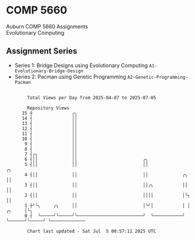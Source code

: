 # COMP 5660
Auburn COMP 5660 Assignments  
Evolutionary Computing

## Assignment Series
- Series 1: Bridge Designs using Evolutionary Computing `A1-Evolutionary-Bridge-Design`
- Series 2: Pacman using Genetic Programming `A2-Genetic-Programming-Pacman`

```

        Total Views per Day from 2025-04-07 to 2025-07-05

        Repository Views
      15 ┼               ╭╮
      14 ┤               ││
      13 ┤               ││
      12 ┤               ││
      11 ┤               ││
      10 ┤               ││
       9 ┤               ││
       8 ┤               ││
       7 ┤╭╮             ││
       6 ┤││             ││                         ╭╮
       5 ┤││             ││                         ││                             ╭╮
       4 ┤││             ││                         ││             ╭╮              ││
       3 ┤││             ││                         ││╭╮           ││              ││
       2 ┤││             ││                         ││││           │╰╮             ││
       1 ┼╯╰╮     ╭╮     ││                         │╰╯│           │ │      ╭╮     │╰╮
       0 ┤  ╰─────╯╰─────╯╰─────────────────────────╯  ╰───────────╯ ╰──────╯╰─────╯ ╰─────────────

        Chart last updated - Sat Jul  5 00:57:11 2025 UTC
        
```
